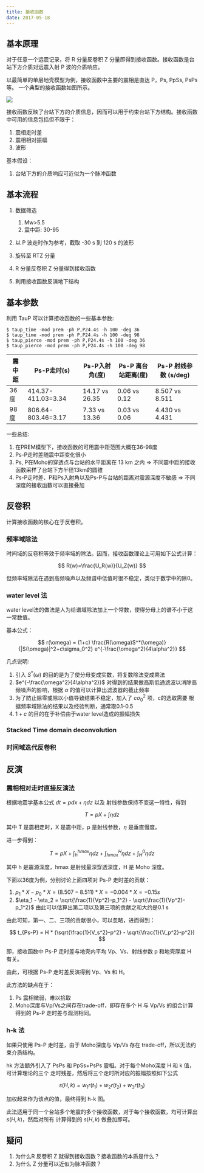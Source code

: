 ```yaml
---
title: 接收函数
date: 2017-05-18
---
```


## 基本原理

对于任意一个远震记录，将 R 分量反卷积 Z 分量即得到接收函数。接收函数是台站下方介质对远震入射
P 波的介质响应。

以最简单的单层地壳模型为例，接收函数中主要的震相是直达 P，Ps, PpSs, PsPs 等。
一个典型的接收函数如图所示。

![](https://ws2.sinaimg.cn/large/006tKfTcly1ffqt93rfjzj311g0jan00.jpg)

接收函数反映了台站下方的介质信息，因而可以用于约束台站下方结构。接收函数中可用的信息包括但不限于：

1. 震相走时差
2. 震相相对振幅
3. 波形

基本假设：

1. 台站下方的介质响应可近似为一个脉冲函数

## 基本流程

1.  数据筛选

    1. Mw>5.5
    2. 震中距: 30-95

2.  以 P 波走时作为参考，截取 -30 s 到 120 s 的波形
3.  旋转至 RTZ 分量
4.  R 分量反卷积 Z 分量得到接收函数
5.  利用接收函数反演地下结构

## 基本参数

利用 TauP 可以计算接收函数的一些基本参数:

```
$ taup_time -mod prem -ph P,P24.4s -h 100 -deg 36
$ taup_time -mod prem -ph P,P24.4s -h 100 -deg 98
$ taup_pierce -mod prem -ph P,P24.4s -h 100 -deg 36
$ taup_pierce -mod prem -ph P,P24.4s -h 100 -deg 98
```

震中距|Ps-P走时(s) | Ps-P入射角(度)| Ps-P 离台站距离(度) | Ps-P 射线参数 (s/deg)
------|------------|---------------|----------------|-----------
36度 | 414.37-411.03=3.34 | 14.17 vs 26.35 | 0.06 vs 0.12 | 8.507 vs 8.511
98度 | 806.64-803.46=3.17 | 7.33 vs 13.36  | 0.03 vs 0.06 | 4.430 vs 4.431

一些总结:

1. 在PREM模型下，接收函数的可用震中距范围大概在36-98度
2. Ps-P走时差随震中距变化很小
3. Ps, P在Moho的穿透点与台站的水平距离在 13 km 之内 => 不同震中距的接收函数采样了台站下方半径13km的圆锥
4. Ps-P走时差、P和Ps入射角以及Ps-P与台站的距离对震源深度不敏感 => 不同深度的接收函数可以直接叠加

## 反卷积

计算接收函数的核心在于反卷积。

### 频率域除法

时间域的反卷积等效于频率域的除法。因而，接收函数理论上可用如下公式计算：

$$ R(w)=\frac{U_R(w)}{U_Z(w)} $$

但频率域除法在遇到高频噪声以及频谱中低值时很不稳定，类似于数学中的除0。

### water level 法

water level法的做法是人为给谱域除法加上一个常数，使得分母上的谱不小于这一常数值。

基本公式：

$$ r(\omega) = (1+c) \frac{R(\omega)S^*(\omega)}{|S(\omega)|^2+c\sigma_0^2} e^{-\frac{\omega^2}{4\alpha^2}} $$

几点说明:

1.  引入 $S^*(\omega)$ 的目的是为了使分母变成实数，将复数除法变成乘法
2.  $e^{-\frac{\omega^2}{4\alpha^2}}$ 对得到的结果做高斯低通滤波以消除高频噪声的影响，根据
    $\alpha$ 的值可以计算出滤波器的截止频率
3.  为了防止除零或除以小值导致结果不稳定，加入了 $c\sigma_0^2$ 项，c的选取需要
    根据频率域除法的结果以及经验判断，通常取0.1-0.5
4.  $1+c$ 的目的在于补偿由于water level造成的振幅损失

### Stacked Time domain deconvolution

### 时间域迭代反卷积

## 反演

### 震相相对走时直接反演法

根据地震学基本公式 $dt = p dx + \eta dz$ 以及 射线参数保持不变这一特性，得到

$$ T = p X + \int \eta dz $$

其中 T 是震相走时，X 是震中距，p 是射线参数，$\eta$ 是垂直慢度。

进一步得到：

$$ T = p X + \int_h^{hmax} \eta dz + \int_{hmax}^{H} \eta dz + \int_{H}^0 \eta dz $$

其中 h 是震源深度，hmax 是射线最深穿透深度，H 是 Moho 深度。

下面以36度为例，分别讨论上面四项对 Ps-P 走时差的贡献：

1.  $p_1 * X - p_0 * X = (8.507-8.511) * X = -0.004*X=-0.15 s$
2.  $\eta_1 - \eta_2 = \sqrt{\frac{1}{Vp^2}-p_1^2} - \sqrt{\frac{1}{Vp^2}-p_1^2}$
    由此可以估算出第二项以及第三项的贡献之和大约是0.1 s

由此可知，第一、二、三项的贡献很小，可以忽略，进而得到：

$$ t_{Ps-P} = H * (\sqrt{\frac{1}{V_s^2}-p^2} - \sqrt{\frac{1}{V_p^2}-p^2}) $$

即，接收函数中 Ps-P 走时差与地壳内平均 Vp、Vs、射线参数 p 和地壳厚度 H 有关。

由此，可根据 Ps-P 走时差反演得到 Vp、Vs 和 H。

此方法的缺点在于：

1. Ps 震相微弱，难以拾取
2. Moho深度与Vp/Vs之间存在trade-off，即存在多个 H 与 Vp/Vs 的组合计算得到的 Ps-P 走时差与观测相同。

### h-k 法

如果只使用 Ps-P 走时差，由于 Moho深度与 Vp/Vs 存在 trade-off，所以无法约束介质结构。

hk 方法额外引入了 PsPs 和 PpSs+PsPs 震相。对于每个Moho深度 H 和 k 值，可计算理论的三个
走时残差，然后将三个走时所对应的振幅按照如下公式

$$ s(H,k) = w_1 r(t_1) + w_2 r(t_2) + w_3 r(t_3)$$

加权起来作为该点的值，最终得到 h-k 图。

此法适用于同一个台站多个地震的多个接收函数，对于每个接收函数，均可计算出 $s(H,k)$，然后对所有
计算得到的 $s(H,k)$ 做叠加即可。

## 疑问

1. 为什么R 反卷积 Z 就得到接收函数？接收函数的本质是什么？
2. 为什么 Z 分量可以近似为脉冲函数？

